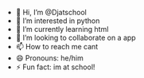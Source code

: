 - 👋 Hi, I’m @Djatschool
- 👀 I’m interested in python
- 🌱 I’m currently learning html
- 💞️ I’m looking to collaborate on a app
- 📫 How to reach me cant
- 😄 Pronouns: he/him
- ⚡ Fun fact: im at school!

<!---
Djatschool/Djatschool is a ✨ special ✨ repository because its `README.md` (this file) appears on your GitHub profile.
You can click the Preview link to take a look at your changes.
--->
